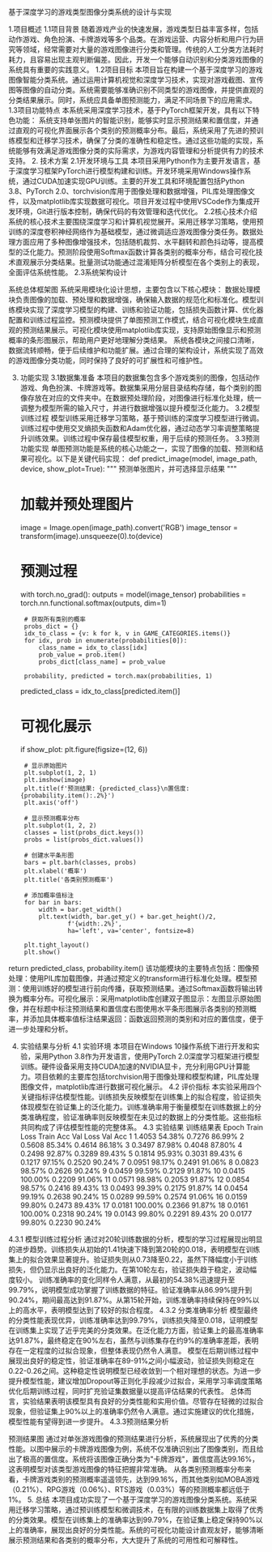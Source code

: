 基于深度学习的游戏类型图像分类系统的设计与实现

1.项目概述
1.1项目背景
随着游戏产业的快速发展，游戏类型日益丰富多样，包括动作游戏、角色扮演、卡牌游戏等多个品类。在游戏运营、内容分析和用户行为研究等领域，经常需要对大量的游戏图像进行分类和管理。传统的人工分类方法耗时耗力，且容易出现主观判断偏差。因此，开发一个能够自动识别和分类游戏图像的系统具有重要的实践意义。
1.2项目目标
本项目旨在构建一个基于深度学习的游戏图像智能分类系统。通过运用计算机视觉和深度学习技术，实现对游戏截图、宣传图等图像的自动分类。系统需要能够准确识别不同类型的游戏图像，并提供直观的分类结果展示。同时，系统应具备单图预测能力，满足不同场景下的应用需求。
1.3项目功能特点
本系统采用深度学习技术，基于PyTorch框架开发，具有以下特色功能：
系统支持单张图片的智能识别，能够实时显示预测结果和置信度，并通过直观的可视化界面展示各个类别的预测概率分布。最后，系统采用了先进的预训练模型和迁移学习技术，确保了分类的准确性和稳定性。通过这些功能的实现，系统能够有效满足游戏图像分类的实际需求，为游戏内容管理和分析提供有力的技术支持。
2. 技术方案
2.1开发环境与工具
本项目采用Python作为主要开发语言，基于深度学习框架PyTorch进行模型构建和训练。开发环境采用Windows操作系统，通过CUDA加速实现GPU训练。主要的开发工具和环境配置包括Python 3.8、PyTorch 2.0、torchvision库用于图像处理和数据增强，PIL库处理图像文件，以及matplotlib库实现数据可视化。项目开发过程中使用VSCode作为集成开发环境，Git进行版本控制，确保代码的有效管理和迭代优化。
2.2核心技术介绍
系统的核心技术主要围绕深度学习和计算机视觉展开。采用迁移学习策略，使用预训练的深度卷积神经网络作为基础模型，通过微调适应游戏图像分类任务。数据处理方面应用了多种图像增强技术，包括随机裁剪、水平翻转和颜色抖动等，提高模型的泛化能力。预测阶段使用Softmax函数计算各类别的概率分布，结合可视化技术直观展示分类结果。批量测试功能通过混淆矩阵分析模型在各个类别上的表现，全面评估系统性能。
2.3系统架构设计

系统总体框架图
系统采用模块化设计思想，主要包含以下核心模块：
数据处理模块负责图像的加载、预处理和数据增强，确保输入数据的规范化和标准化。模型训练模块实现了深度学习模型的构建、训练和验证功能，包括损失函数计算、优化器配置和训练过程监控。预测模块提供了单图预测工作模式，结合可视化模块生成直观的预测结果展示。可视化模块使用matplotlib库实现，支持原始图像显示和预测概率的条形图展示，帮助用户更好地理解分类结果。
系统各模块之间接口清晰，数据流转顺畅，便于后续维护和功能扩展。通过合理的架构设计，系统实现了高效的游戏图像分类功能，同时保持了良好的可扩展性和可维护性。

3. 功能实现
3.1数据集准备
本项目的数据集包含多个游戏类别的图像，包括动作游戏、角色扮演、卡牌游戏等。数据集采用分层目录结构存储，每个类别的图像存放在对应的文件夹中。在数据预处理阶段，对图像进行标准化处理，统一调整为模型所需的输入尺寸，并进行数据增强以提升模型泛化能力。
3.2模型训练过程
模型训练采用迁移学习策略，基于预训练的深度学习模型进行微调。训练过程中使用交叉熵损失函数和Adam优化器，通过动态学习率调整策略提升训练效果。训练过程中保存最佳模型权重，用于后续的预测任务。
3.3预测功能实现
单图预测功能是系统的核心功能之一，实现了图像的加载、预测和结果可视化。以下是关键代码实现：
def predict_image(model, image_path, device, show_plot=True):
    """
    预测单张图片，并可选择显示结果
    """
    # 加载并预处理图片
    image = Image.open(image_path).convert('RGB')
    image_tensor = transform(image).unsqueeze(0).to(device)
    
    # 预测过程
    with torch.no_grad():
        outputs = model(image_tensor)
        probabilities = torch.nn.functional.softmax(outputs, dim=1)
        
        # 获取所有类别的概率
        probs_dict = {}
        idx_to_class = {v: k for k, v in GAME_CATEGORIES.items()}
        for idx, prob in enumerate(probabilities[0]):
            class_name = idx_to_class[idx]
            prob_value = prob.item()
            probs_dict[class_name] = prob_value
            
        probability, predicted = torch.max(probabilities, 1)
    
    predicted_class = idx_to_class[predicted.item()]
    # 可视化展示
    if show_plot:
        plt.figure(figsize=(12, 6))
        
        # 显示原始图片
        plt.subplot(1, 2, 1)
        plt.imshow(image)
        plt.title(f'预测结果: {predicted_class}\n置信度: {probability.item():.2%}')
        plt.axis('off')
        
        # 显示预测概率分布
        plt.subplot(1, 2, 2)
        classes = list(probs_dict.keys())
        probs = list(probs_dict.values())
        
        # 创建水平条形图
        bars = plt.barh(classes, probs)
        plt.xlabel('概率')
        plt.title('各类别预测概率')
        
        # 添加概率值标注
        for bar in bars:
            width = bar.get_width()
            plt.text(width, bar.get_y() + bar.get_height()/2,
                    f'{width:.2%}', 
                    ha='left', va='center', fontsize=8)
        
        plt.tight_layout()
        plt.show()
    
return predicted_class, probability.item()
该功能模块的主要特点包括：图像预处理：使用PIL库加载图像，并通过预定义的transform进行标准化处理。模型预测：使用训练好的模型进行前向传播，获取预测结果。通过Softmax函数将输出转换为概率分布。可视化展示：采用matplotlib库创建双子图显示：左图显示原始图像，并在标题中标注预测结果和置信度右图使用水平条形图展示各类别的预测概率，并添加具体概率值标注结果返回：函数返回预测的类别和对应的置信度，便于进一步处理和分析。

4. 实验结果与分析
4.1 实验环境
本项目在Windows 10操作系统下进行开发和实验，采用Python 3.8作为开发语言，使用PyTorch 2.0深度学习框架进行模型训练。硬件设备采用支持CUDA加速的NVIDIA显卡，充分利用GPU计算能力。项目依赖的主要库包括torchvision用于图像处理和模型构建，PIL库处理图像文件，matplotlib库进行数据可视化展示。
4.2 评价指标
本实验采用四个关键指标评估模型性能。训练损失反映模型在训练集上的拟合程度，验证损失体现模型在验证集上的泛化能力。训练准确率用于衡量模型在训练数据上的分类准确程度，验证准确率则反映模型在未见过的数据上的分类性能。这些指标共同构成了评估模型性能的完整体系。
4.3 实验结果
训练结果表
Epoch	Train Loss	Train Acc	Val Loss	Val Acc
1	1.4053	54.38%	0.7276	86.99%
2	0.5608	85.34%	0.4614	86.18%
3	0.3497	87.98%	0.4048	87.80%
4	0.2498	92.87%	0.3289	89.43%
5	0.1814	95.93%	0.3031	89.43%
6	0.1217	97.15%	0.2520	90.24%
7	0.0951	98.17%	0.2491	91.06%
8	0.0823	98.57%	0.2626	90.24%
9	0.0459	99.59%	0.2129	91.87%
10	0.0415	100.00%	0.2209	91.06%
11	0.0571	98.98%	0.2053	91.87%
12	0.0854	98.57%	0.2416	89.43%
13	0.0493	99.39%	0.2175	91.87%
14	0.0454	99.19%	0.2638	90.24%
15	0.0289	99.59%	0.2574	91.06%
16	0.0159	99.80%	0.2473	89.43%
17	0.0181	100.00%	0.2366	91.87%
18	0.0161	100.00%	0.2318	90.24%
19	0.0143	99.80%	0.2291	89.43%
20	0.0177	99.80%	0.2230	90.24%

4.3.1 模型训练过程分析
通过对20轮训练数据的分析，模型的学习过程展现出明显的进步趋势。训练损失从初始的1.41快速下降到第20轮的0.018，表明模型在训练集上的拟合效果显著提升。验证损失则从0.73降至0.22，虽然下降幅度小于训练损失，但仍显示出良好的泛化能力。在第10轮左右，验证损失趋于稳定，波动幅度较小。
训练准确率的变化同样令人满意，从最初的54.38%迅速提升至99.79%，说明模型成功掌握了训练数据的特征。验证准确率从86.99%提升到90.24%，期间最高达到91.87%。从第15轮开始，训练准确率持续保持在99%以上的高水平，表明模型达到了较好的拟合程度。
4.3.2 分类准确率分析
模型最终的分类性能表现优异，训练准确率达到99.79%，训练损失降至0.018，证明模型在训练集上实现了近乎完美的分类效果。在泛化能力方面，验证集上的最高准确率达91.87%，最终稳定在90%左右，虽然与训练集存在约9%的准确率差距，表明存在一定程度的过拟合现象，但整体表现仍然令人满意。
模型在后期训练过程中展现出良好的稳定性，验证准确率在89-91%之间小幅波动，验证损失则稳定在0.22-0.26之间。这种稳定性说明模型已经收敛到一个相对理想的状态。为进一步提升模型性能，建议增加Dropout等正则化手段减少过拟合，采用学习率调度策略优化后期训练过程，同时扩充验证集数据量以提高评估结果的代表性。
总体而言，实验结果表明该模型具有良好的分类性能和实用价值。尽管存在轻微的过拟合现象，但验证集上90%以上的准确率仍然令人满意。通过实施建议的优化措施，模型性能有望得到进一步提升。
4.3.3预测结果分析

预测结果图
通过对单张游戏图像的预测结果进行分析，系统展现出了优秀的分类性能。以图中展示的卡牌游戏图像为例，系统不仅准确识别出了图像类别，而且给出了极高的置信度。系统将该图像正确分类为"卡牌游戏"，置信度高达99.16%，这表明模型对该类型游戏图像的特征把握非常准确。
从各类别预测概率分布来看，卡牌游戏类别的预测概率遥遥领先，达到99.16%，而其他类别如MOBA游戏（0.21%）、RPG游戏（0.06%）、RTS游戏（0.03%）等的预测概率都远低于1%。
5. 总结
本项目成功实现了一个基于深度学习的游戏图像分类系统。系统采用迁移学习策略，通过预训练模型和微调技术，在有限的训练数据集上取得了优秀的分类效果。模型在训练集上的准确率达到99.79%，在验证集上稳定保持90%以上的准确率，展现出良好的分类性能。系统的可视化功能设计直观友好，能够清晰展示预测结果和各类别的概率分布，大大提升了系统的可用性和可解释性。
